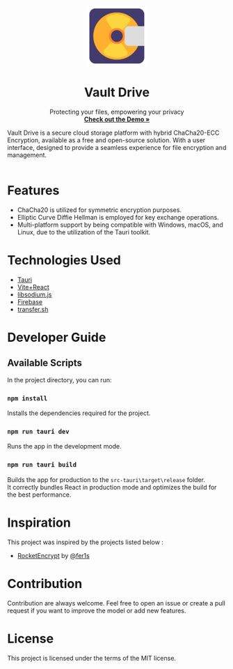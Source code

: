 <p align="center">
  <a href="#">
    
  </a>
  <p align="center">
   <img width="140" height="140" src="https://raw.githubusercontent.com/steve-cse/vault-drive/master/src/assets/logo.png" alt="Logo">
  </p>
  <h1 align="center"><b>Vault Drive</b></h1>
  <p align="center">
  Protecting your files, empowering your privacy
    <br /> 
    <a href="https://youtu.be/a5APg49S9MY"><strong>Check out the Demo »</strong></a>
    
  </p>
</p>
Vault Drive is a secure cloud storage platform with hybrid ChaCha20-ECC Encryption, available as a free and open-source solution. With a user interface, designed to provide a seamless experience for file encryption and management.
<br/>
<br/>

# Features

- ChaCha20 is utilized for symmetric encryption purposes.
- Elliptic Curve Diffie Hellman is employed for key exchange operations.
- Multi-platform support by being compatible with Windows, macOS, and Linux, due to the utilization of the Tauri toolkit.

# Technologies Used

- <a href="https://tauri.app/">Tauri</a>
- <a href="https://vitejs.dev/">Vite+React</a>
- <a href="https://github.com/jedisct1/libsodium.js">libsodium.js</a>
- <a href="https://firebase.google.com/">Firebase</a>
- <a href="https://transfer.sh/">transfer.sh</a>

# Developer Guide

## Available Scripts

In the project directory, you can run:

### `npm install`

Installs the dependencies required for the project.

### `npm run tauri dev`

Runs the app in the development mode.

### `npm run tauri build`

Builds the app for production to the `src-tauri\target\release` folder.\
It correctly bundles React in production mode and optimizes the build for the best performance.

# Inspiration

This project was inspired by the projects listed below :

- [RocketEncrypt](https://github.com/fer1s/rocketencrypt) by [@fer1s](https://github.com/fer1s/)

# Contribution
Contribution are always welcome. Feel free to open an issue or create a pull request if you want to improve the model or add new features.

# License
This project is licensed under the terms of the MIT license.